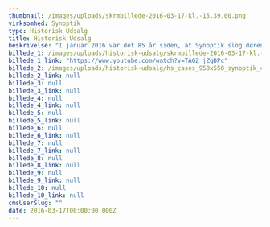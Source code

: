 ```yaml
---
thumbnail: /images/uploads/skrmbillede-2016-03-17-kl.-15.39.00.png
virksomhed: Synoptik
type: Historisk Udsalg
title: Historisk Udsalg
beskrivelse: "I januar 2016 var det 85 år siden, at Synoptik slog dørene op for den allerførste butik i Nørregade. Det har inspireret Hjaltelin Stahl til at lave kampagnen ”Historisk udsalg”, der på print og TV byder på et nostalgisk tilbageblik på kædens stolte historie. Brillemoden, frisurerne og måden at vise følelser på har unægteligt ændret sig siden 1931, men at se kunderne løfte blikket til et nyt skarpt syn, er stadig lige fantastisk. \n\n"
billede_1: /images/uploads/historisk-udsalg/skrmbillede-2016-03-17-kl.-15.39.57.png
billede_1_link: "https://www.youtube.com/watch?v=TAGZ_jZgDPc"
billede_2: /images/uploads/historisk-udsalg/hs_cases_950x550_synoptik_cr.png
billede_2_link: null
billede_3: null
billede_3_link: null
billede_4: null
billede_4_link: null
billede_5: null
billede_5_link: null
billede_6: null
billede_6_link: null
billede_7: null
billede_7_link: null
billede_8: null
billede_8_link: null
billede_9: null
billede_9_link: null
billede_10: null
billede_10_link: null
cmsUserSlug: ""
date: 2016-03-17T00:00:00.000Z
---
```



